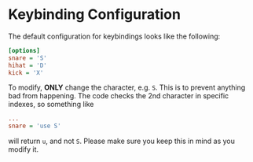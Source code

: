 # Keybinding Configuration
The default configuration for keybindings looks like the following:
```ini
[options]
snare = 'S' 
hihat = 'D' 
kick = 'X'
```

To modify, **ONLY** change the character, e.g. `S`. This is to prevent anything
bad from happening. The code checks the 2nd character in specific indexes, so
something like
```ini
...
snare = 'use S'
```

will return `u`, and not `S`. Please make sure you keep this in mind as you
modify it.